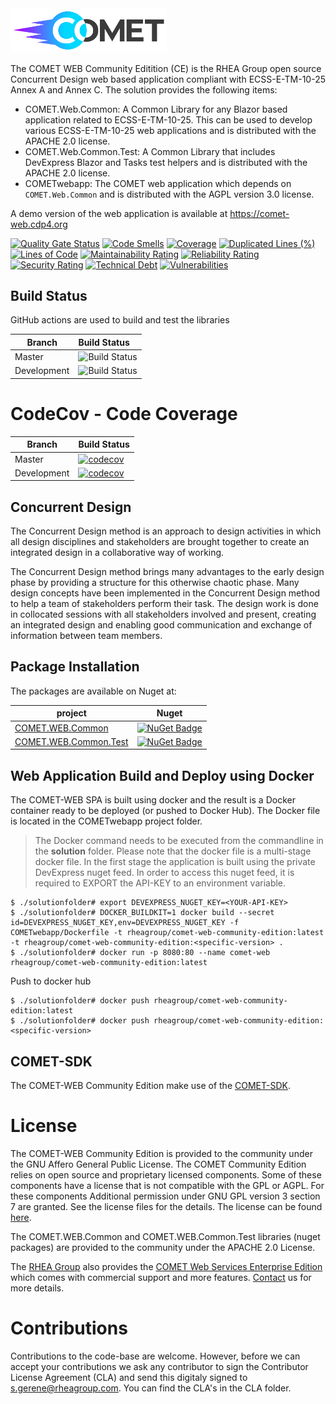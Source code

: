 <img src="https://github.com/RHEAGROUP/COMET-WEB-Community-Edition/raw/development/COMET-Community-Edition.png" width="250">

The COMET WEB Community Editition (CE) is the RHEA Group open source Concurrent Design web based application compliant with ECSS-E-TM-10-25 Annex A and Annex C. The solution provides the following items:
  - COMET.Web.Common: A Common Library for any Blazor based application related to ECSS-E-TM-10-25. This can be used to develop various ECSS-E-TM-10-25 web applications and is distributed with the APACHE 2.0 license.
  - COMET.Web.Common.Test: A Common Library that includes DevExpress Blazor and Tasks test helpers and is distributed with the APACHE 2.0 license.
  - COMETwebapp: The COMET web application which depends on `COMET.Web.Common` and is distributed with the AGPL version 3.0 license.

A demo version of the web application is available at https://comet-web.cdp4.org

[![Quality Gate Status](https://sonarcloud.io/api/project_badges/measure?project=RHEAGROUP_COMET-WEB-Community-Edition&metric=alert_status)](https://sonarcloud.io/summary/new_code?id=RHEAGROUP_COMET-WEB-Community-Edition)
[![Code Smells](https://sonarcloud.io/api/project_badges/measure?project=RHEAGROUP_COMET-WEB-Community-Edition&metric=code_smells)](https://sonarcloud.io/summary/new_code?id=RHEAGROUP_COMET-WEB-Community-Edition)
[![Coverage](https://sonarcloud.io/api/project_badges/measure?project=RHEAGROUP_COMET-WEB-Community-Edition&metric=coverage)](https://sonarcloud.io/summary/new_code?id=RHEAGROUP_COMET-WEB-Community-Edition)
[![Duplicated Lines (%)](https://sonarcloud.io/api/project_badges/measure?project=RHEAGROUP_COMET-WEB-Community-Edition&metric=duplicated_lines_density)](https://sonarcloud.io/summary/new_code?id=RHEAGROUP_COMET-WEB-Community-Edition)
[![Lines of Code](https://sonarcloud.io/api/project_badges/measure?project=RHEAGROUP_COMET-WEB-Community-Edition&metric=ncloc)](https://sonarcloud.io/summary/new_code?id=RHEAGROUP_COMET-WEB-Community-Edition)
[![Maintainability Rating](https://sonarcloud.io/api/project_badges/measure?project=RHEAGROUP_COMET-WEB-Community-Edition&metric=sqale_rating)](https://sonarcloud.io/summary/new_code?id=RHEAGROUP_COMET-WEB-Community-Edition)
[![Reliability Rating](https://sonarcloud.io/api/project_badges/measure?project=RHEAGROUP_COMET-WEB-Community-Edition&metric=reliability_rating)](https://sonarcloud.io/summary/new_code?id=RHEAGROUP_COMET-WEB-Community-Edition)
[![Security Rating](https://sonarcloud.io/api/project_badges/measure?project=RHEAGROUP_COMET-WEB-Community-Edition&metric=security_rating)](https://sonarcloud.io/summary/new_code?id=RHEAGROUP_COMET-WEB-Community-Edition)
[![Technical Debt](https://sonarcloud.io/api/project_badges/measure?project=RHEAGROUP_COMET-WEB-Community-Edition&metric=sqale_index)](https://sonarcloud.io/summary/new_code?id=RHEAGROUP_COMET-WEB-Community-Edition)
[![Vulnerabilities](https://sonarcloud.io/api/project_badges/measure?project=RHEAGROUP_COMET-WEB-Community-Edition&metric=vulnerabilities)](https://sonarcloud.io/summary/new_code?id=RHEAGROUP_COMET-WEB-Community-Edition)

## Build Status

GitHub actions are used to build and test the libraries

Branch | Build Status
------- | :------------
Master | ![Build Status](https://github.com/RHEAGROUP/COMET-WEB-Community-Edition/actions/workflows/CodeQuality.yml/badge.svg?branch=master)
Development | ![Build Status](https://github.com/RHEAGROUP/COMET-WEB-Community-Edition/actions/workflows/CodeQuality.yml/badge.svg?branch=development)

# CodeCov - Code Coverage

Branch      | Build Status
----------- | ------------
Master      | [![codecov](https://codecov.io/gh/RHEAGROUP/COMET-WEB-Community-Edition/branch/master/graph/badge.svg?token=2kfZrIOUtI)](https://codecov.io/gh/RHEAGROUP/COMET-WEB-Community-Edition)
Development | [![codecov](https://codecov.io/gh/RHEAGROUP/COMET-WEB-Community-Edition/branch/development/graph/badge.svg?token=2kfZrIOUtI)](https://codecov.io/gh/RHEAGROUP/COMET-WEB-Community-Edition)

## Concurrent Design

The Concurrent Design method is an approach to design activities in which all design disciplines and stakeholders are brought together to create an integrated design in a collaborative way of working.

The Concurrent Design method brings many advantages to the early design phase by providing a structure for this otherwise chaotic phase. Many design concepts have been implemented in the Concurrent Design method to help a team of stakeholders perform their task. The design work is done in collocated sessions with all stakeholders involved and present, creating an integrated design and enabling good communication and exchange of information between team members.

## Package Installation

The packages are available on Nuget at:

project                                                                         | Nuget
------------------------------------------------------------------------------- | ------------
[COMET.WEB.Common](https://www.nuget.org/packages/COMET.WEB.Common)             | [![NuGet Badge](https://buildstats.info/nuget/COMET.WEB.Common)](https://buildstats.info/nuget/COMET.WEB.Common)
[COMET.WEB.Common.Test](https://www.nuget.org/packages/COMET.WEB.Common.Test)   | [![NuGet Badge](https://buildstats.info/nuget/COMET.WEB.Common.Test)](https://buildstats.info/nuget/COMET.WEB.Common.Test)


## Web Application Build and Deploy using Docker

The COMET-WEB SPA is built using docker and the result is a Docker container ready to be deployed (or pushed to Docker Hub). The Docker file is located in the COMETwebapp project folder.


> The Docker command needs to be executed from the commandline in the **solution** folder. Please note that the docker file is a multi-stage docker file. In the first stage the application is built using the private DevExpress nuget feed. In order to access this nuget feed, it is required to EXPORT the API-KEY to an environment variable.

```
$ ./solutionfolder# export DEVEXPRESS_NUGET_KEY=<YOUR-API-KEY>
$ ./solutionfolder# DOCKER_BUILDKIT=1 docker build --secret id=DEVEXPRESS_NUGET_KEY,env=DEVEXPRESS_NUGET_KEY -f COMETwebapp/Dockerfile -t rheagroup/comet-web-community-edition:latest -t rheagroup/comet-web-community-edition:<specific-version> .
$ ./solutionfolder# docker run -p 8080:80 --name comet-web rheagroup/comet-web-community-edition:latest
```

Push to docker hub

```
$ ./solutionfolder# docker push rheagroup/comet-web-community-edition:latest
$ ./solutionfolder# docker push rheagroup/comet-web-community-edition:<specific-version>
```

## COMET-SDK

The COMET-WEB Community Edition make use of the [COMET-SDK](https://github.com/RHEAGROUP/COMET-SDK-Community-Edition).

# License

The COMET-WEB Community Edition is provided to the community under the GNU Affero General Public License. The COMET Community Edition relies on open source and proprietary licensed components. Some of these components have a license that is not compatible with the GPL or AGPL. For these components Additional permission under GNU GPL version 3 section 7 are granted. See the license files for the details. The license can be found [here](LICENSE).

The COMET.WEB.Common and COMET.WEB.Common.Test libraries (nuget packages) are provided to the community under the APACHE 2.0 License.

The [RHEA Group](https://www.rheagroup.com) also provides the [COMET Web Services Enterprise Edition](https://github.com/RHEAGROUP/CDP4-WebServices-Community-Edition/wiki/CDP4-Web-Services-Enterprise-Edition) which comes with commercial support and more features. [Contact](https://www.rheagroup.com/contact) us for more details.

# Contributions

Contributions to the code-base are welcome. However, before we can accept your contributions we ask any contributor to sign the Contributor License Agreement (CLA) and send this digitaly signed to s.gerene@rheagroup.com. You can find the CLA's in the CLA folder.